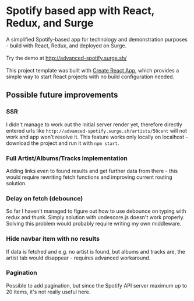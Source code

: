 # Spotify based app with React, Redux, and Surge

A simplified Spotify-based app for technology and demonstration purposes - build with React, Redux, and deployed on Surge.<br><br>
Try the demo at http://advanced-spotify.surge.sh/<br><br>
This project template was built with [Create React App](https://github.com/facebookincubator/create-react-app), which provides a simple way to start React projects with no build configuration needed.

## Possible future improvements

### SSR
I didn't manage to work out the initial server render yet, therefore directly entered urls like `http://advanced-spotify.surge.sh/artists/50cent` will not work and app won't resolve it. This feature works only locally on localhost - download the project and run it with `npm start`.

### Full Artist/Albums/Tracks implementation
Adding links even to found results and get further data from there - this would require rewriting fetch functions and improving current routing solution.

### Delay on fetch (debounce)
So far I haven't managed to figure out how to use debounce on typing with redux and thunk. Simply solution with undescore.js doesn't work properly. Solving this problem would probably require writing my own middleware.

### Hide navbar item with no results
If data is fetched and e.g. no artist is found, but albums and tracks are, the artist tab would disappear - requires advanced workaround.

### Pagination
Possible to add pagination, but since the Spotify API server maximum up to 20 items, it's not really useful here.


